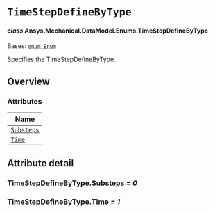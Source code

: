 # `TimeStepDefineByType`

<a id="ansys.mechanical.stubs.v242.Ansys.Mechanical.DataModel.Enums.TimeStepDefineByType"></a>

#### *class* Ansys.Mechanical.DataModel.Enums.TimeStepDefineByType

Bases: [`enum.Enum`](https://docs.python.org/3/library/enum.html#enum.Enum)

Specifies the TimeStepDefineByType.

<!-- !! processed by numpydoc !! -->

<a id="overview"></a>

## Overview

### Attributes

| Name |
| ------------------------------------------------ |
| [`Substeps`](#TimeStepDefineByType.Substeps) |
| [`Time`](#TimeStepDefineByType.Time) |

<a id="attribute-detail"></a>

## Attribute detail

<a id="TimeStepDefineByType.Substeps"></a>

### TimeStepDefineByType.Substeps *= 0*

<a id="TimeStepDefineByType.Time"></a>

### TimeStepDefineByType.Time *= 1*


